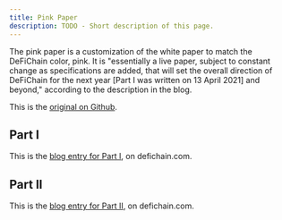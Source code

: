 ```yaml
---
title: Pink Paper
description: TODO - Short description of this page.
---
```


The pink paper is a customization of the white paper to match the DeFiChain color, pink. It is "essentially a live paper, subject to constant change as specifications are added, that will set the overall direction of DeFiChain for the next year [Part I was written on 13 April 2021] and beyond," according to the description in the blog.

This is the [original on Github](https://github.com/DeFiCh/pinkpaper).

## Part I

This is the [blog entry for Part I](https://blog.defichain.com/pink-paper-part-i/), on defichain.com.

## Part II

This is the [blog entry for Part II](https://blog.defichain.com/pink_paper_part2/), on defichain.com.
